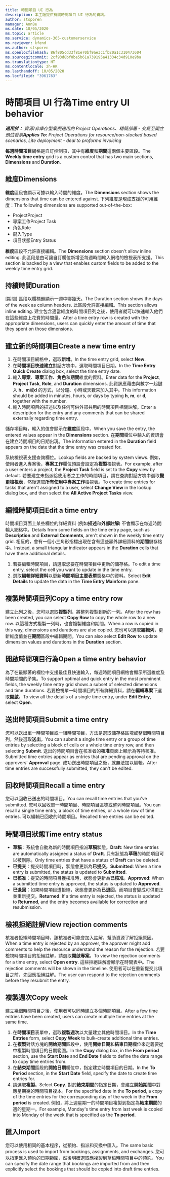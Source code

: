 ```yaml
---
title: 時間項目 UI 行為
description: 本主題提供有關時間項目 UI 行為的資訊。
author: stsporen
manager: AnnBe
ms.date: 10/05/2020
ms.topic: article
ms.service: dynamics-365-customerservice
ms.reviewer: kfend
ms.author: stsporen
ms.openlocfilehash: 86f805cd33f81e70bf9ae3c1fb20a1c310473604
ms.sourcegitcommit: 2cf93d8bf0be5b61a739195a41334c34d910e9ba
ms.translationtype: HT
ms.contentlocale: zh-HK
ms.lasthandoff: 10/05/2020
ms.locfileid: "3961763"
---
```

# <a name="time-entry-ui-behavior"></a><span data-ttu-id="f9a6f-103">時間項目 UI 行為</span><span class="sxs-lookup"><span data-stu-id="f9a6f-103">Time entry UI behavior</span></span>

<span data-ttu-id="f9a6f-104">_**適用於：** 資源/非庫存型案例適用的 Project Operations、精簡部署 - 交易至開立預估發票_</span><span class="sxs-lookup"><span data-stu-id="f9a6f-104">_**Applies To:** Project Operations for resource/non-stocked based scenarios, Lite deployment - deal to proforma invoicing_</span></span>


<span data-ttu-id="f9a6f-105">**每週時間項目**網格是自訂控制項，其中有**維度**和**期間**這兩個主要區段。</span><span class="sxs-lookup"><span data-stu-id="f9a6f-105">The **Weekly time entry** grid is a custom control that has two main sections, **Dimensions** and **Duration**.</span></span>

## <a name="dimensions"></a><span data-ttu-id="f9a6f-106">維度</span><span class="sxs-lookup"><span data-stu-id="f9a6f-106">Dimensions</span></span>
<span data-ttu-id="f9a6f-107">**維度**區段會顯示可據以輸入時間的維度。</span><span class="sxs-lookup"><span data-stu-id="f9a6f-107">The **Dimensions** section shows the dimensions that time can be entered against.</span></span> <span data-ttu-id="f9a6f-108">下列維度是現成支援的可用維度：</span><span class="sxs-lookup"><span data-stu-id="f9a6f-108">The following dimensions are supported out-of-the-box:</span></span>

  - <span data-ttu-id="f9a6f-109">Project</span><span class="sxs-lookup"><span data-stu-id="f9a6f-109">Project</span></span>
  - <span data-ttu-id="f9a6f-110">專案工作</span><span class="sxs-lookup"><span data-stu-id="f9a6f-110">Project Task</span></span>
  - <span data-ttu-id="f9a6f-111">角色</span><span class="sxs-lookup"><span data-stu-id="f9a6f-111">Role</span></span>
  - <span data-ttu-id="f9a6f-112">鍵入</span><span class="sxs-lookup"><span data-stu-id="f9a6f-112">Type</span></span>
  - <span data-ttu-id="f9a6f-113">項目狀態</span><span class="sxs-lookup"><span data-stu-id="f9a6f-113">Entry Status</span></span>

<span data-ttu-id="f9a6f-114">**維度**區段不允許直接編輯。</span><span class="sxs-lookup"><span data-stu-id="f9a6f-114">The **Dimensions** section doesn't allow inline editing.</span></span> <span data-ttu-id="f9a6f-115">此區段是由可讓自訂欄位新增至每週時間輸入網格的檢視表所支援。</span><span class="sxs-lookup"><span data-stu-id="f9a6f-115">This section is backed by a view that enables custom fields to be added to the weekly time entry grid.</span></span>

## <a name="duration"></a><span data-ttu-id="f9a6f-116">持續時間</span><span class="sxs-lookup"><span data-stu-id="f9a6f-116">Duration</span></span>
<span data-ttu-id="f9a6f-117">[期間] 區段以欄標題顯示一週中哪幾天。</span><span class="sxs-lookup"><span data-stu-id="f9a6f-117">The Duration section shows the days of the week as column headers.</span></span> <span data-ttu-id="f9a6f-118">此區段允許直接編輯。</span><span class="sxs-lookup"><span data-stu-id="f9a6f-118">This section allows inline editing.</span></span> <span data-ttu-id="f9a6f-119">建立包含適當維度的時間項目列之後，使用者就可以快速輸入他們在這些維度上花費的時間量。</span><span class="sxs-lookup"><span data-stu-id="f9a6f-119">After a time entry row is created with the appropriate dimensions, users can quickly enter the amount of time that they spent on those dimensions.</span></span>

## <a name="create-a-new-time-entry"></a><span data-ttu-id="f9a6f-120">建立新的時間項目</span><span class="sxs-lookup"><span data-stu-id="f9a6f-120">Create a new time entry</span></span>

1. <span data-ttu-id="f9a6f-121">在時間項目網格中，選取**新增**。</span><span class="sxs-lookup"><span data-stu-id="f9a6f-121">In the time entry grid, select **New**.</span></span> 
2. <span data-ttu-id="f9a6f-122">在**時間項目快速建立**對話方塊中，選取時間項目日期。</span><span class="sxs-lookup"><span data-stu-id="f9a6f-122">In the **Time Entry Quick Create** dialog box, select the time entry date.</span></span>
3. <span data-ttu-id="f9a6f-123">輸入**專案**、**專案工作**、**角色**和**期間**維度的資料。</span><span class="sxs-lookup"><span data-stu-id="f9a6f-123">Enter data for the **Project**, **Project Task**, **Role**, and **Duration** dimensions.</span></span> <span data-ttu-id="f9a6f-124">此資訊應藉由與數字一起鍵入 **h**、**m**或**d** 的方式，以分鐘、小時或天數來加入其中。</span><span class="sxs-lookup"><span data-stu-id="f9a6f-124">This information should be added in minutes, hours, or days by typing **h**, **m**, or **d**, together with the number.</span></span> 
4. <span data-ttu-id="f9a6f-125">輸入時間項目的描述以及任何可供外部共用的時間項目相關註解。</span><span class="sxs-lookup"><span data-stu-id="f9a6f-125">Enter a description for the entry and any comments that can be shared externally regarding time entry.</span></span> 

<span data-ttu-id="f9a6f-126">儲存項目時，輸入的值會顯示在**維度**區段中。</span><span class="sxs-lookup"><span data-stu-id="f9a6f-126">When you save the entry, the entered values appear in the **Dimensions** section.</span></span> <span data-ttu-id="f9a6f-127">在**期間**欄位中輸入的資訊會在建立時間項目的日期出現。</span><span class="sxs-lookup"><span data-stu-id="f9a6f-127">The information entered in the **Duration** field appears on the date that the time entry was created for.</span></span>

<span data-ttu-id="f9a6f-128">系統檢視表支援查詢欄位。</span><span class="sxs-lookup"><span data-stu-id="f9a6f-128">Lookup fields are backed by system views.</span></span> <span data-ttu-id="f9a6f-129">例如，使用者進入專案後，**專案工作**欄位預設會設定為**複製**檢視表。</span><span class="sxs-lookup"><span data-stu-id="f9a6f-129">For example, after a user enters a project, the **Project Task** field is set to the **Copy** view by default.</span></span> <span data-ttu-id="f9a6f-130">若要建立未指派給使用者之工作的時間項目，請在查詢對話方塊中選取**變更檢視表**，然後選取**所有使用中專案工作**檢視表。</span><span class="sxs-lookup"><span data-stu-id="f9a6f-130">To create time entries for tasks that aren't assigned to a user, select **Change View** in the lookup dialog box, and then select the **All Active Project Tasks** view.</span></span>

## <a name="edit-a-time-entry"></a><span data-ttu-id="f9a6f-131">編輯時間項目</span><span class="sxs-lookup"><span data-stu-id="f9a6f-131">Edit a time entry</span></span> 
<span data-ttu-id="f9a6f-132">時間項目頁面上某些欄位的詳細資料 (例如**描述**和**外部註解**) 不會顯示在每週時間輸入網格中。</span><span class="sxs-lookup"><span data-stu-id="f9a6f-132">Details from some fields on the time entry page, such as **Description** and **External Comments**, aren't shown in the weekly time entry grid.</span></span> <span data-ttu-id="f9a6f-133">相反的，會有一個小三角形指標出現在含有這些額外詳細資料的**期間**儲存格中。</span><span class="sxs-lookup"><span data-stu-id="f9a6f-133">Instead, a small triangular indicator appears in the **Duration** cells that have these additional details.</span></span> 

1. <span data-ttu-id="f9a6f-134">若要編輯時間項目，請選取您要在時間項目中更新的儲存格。</span><span class="sxs-lookup"><span data-stu-id="f9a6f-134">To edit a time entry, select the cell you want to update in the time entry.</span></span>
2. <span data-ttu-id="f9a6f-135">選取**編輯詳細資料**以更新**時間項目主要表單**窗格中的資料。</span><span class="sxs-lookup"><span data-stu-id="f9a6f-135">Select **Edit Details** to update the data in the **Time Entry Mainform** pane.</span></span> 

## <a name="copy-a-time-entry-row"></a><span data-ttu-id="f9a6f-136">複製時間項目列</span><span class="sxs-lookup"><span data-stu-id="f9a6f-136">Copy a time entry row</span></span>
<span data-ttu-id="f9a6f-137">建立此列之後，您可以選取**複製列**，將整列複製到新的一列。</span><span class="sxs-lookup"><span data-stu-id="f9a6f-137">After the row has been created, you can select **Copy Row** to copy the whole row to a new row.</span></span> <span data-ttu-id="f9a6f-138">以這種方式複製一列時，也會複製維度和期間。</span><span class="sxs-lookup"><span data-stu-id="f9a6f-138">When a row is copied in this way, dimensions and durations are also copied.</span></span> <span data-ttu-id="f9a6f-139">您也可以選取**編輯列**，更新維度值並在**期間**區段中編輯期間。</span><span class="sxs-lookup"><span data-stu-id="f9a6f-139">You can also select **Edit Row** to update dimension values and durations in the **Duration** section.</span></span>

## <a name="open-a-time-entry-behavior"></a><span data-ttu-id="f9a6f-140">開啟時間項目行為</span><span class="sxs-lookup"><span data-stu-id="f9a6f-140">Open a time entry behavior</span></span>
<span data-ttu-id="f9a6f-141">為了在最顯著的欄位中支援最佳且快速輸入，每週時間項目網格會顯示所選維度及時間期間的子集。</span><span class="sxs-lookup"><span data-stu-id="f9a6f-141">To support optimal and quick entry in the most prominent fields, the weekly time entry grid shows a subset of selected dimensions and time durations.</span></span> <span data-ttu-id="f9a6f-142">若要檢視單一時間項目的所有詳細資料，請在**編輯專案**下選取**開啟**。</span><span class="sxs-lookup"><span data-stu-id="f9a6f-142">To view all the details of a single time entry, under **Edit Entry**, select **Open**.</span></span>

## <a name="submit-a-time-entry"></a><span data-ttu-id="f9a6f-143">送出時間項目</span><span class="sxs-lookup"><span data-stu-id="f9a6f-143">Submit a time entry</span></span>
<span data-ttu-id="f9a6f-144">您可以送出單一時間項目或一組時間項目，方法是選取儲存格區塊或整個時間項目列，然後選取**送出**。</span><span class="sxs-lookup"><span data-stu-id="f9a6f-144">You can submit a single time entry or a group of time entries by selecting a block of cells or a whole time entry row, and then selecting **Submit**.</span></span> <span data-ttu-id="f9a6f-145">送出的時間項目會在核准者的**核准**頁面上顯示為等待核准。</span><span class="sxs-lookup"><span data-stu-id="f9a6f-145">Submitted time entries appear as entries that are pending approval on the approvers' **Approval** page.</span></span> <span data-ttu-id="f9a6f-146">成功送出時間項目之後，就無法加以編輯。</span><span class="sxs-lookup"><span data-stu-id="f9a6f-146">After time entries are successfully submitted, they can't be edited.</span></span>

## <a name="recall-a-time-entry"></a><span data-ttu-id="f9a6f-147">回收時間項目</span><span class="sxs-lookup"><span data-stu-id="f9a6f-147">Recall a time entry</span></span>
<span data-ttu-id="f9a6f-148">您可以回收已送出的時間項目。</span><span class="sxs-lookup"><span data-stu-id="f9a6f-148">You can recall time entries that you've submitted.</span></span> <span data-ttu-id="f9a6f-149">您可以回收單一時間項目、時間項目區塊或整列時間項目。</span><span class="sxs-lookup"><span data-stu-id="f9a6f-149">You can recall a single time entry, a block of time entries, or a whole row of time entries.</span></span> <span data-ttu-id="f9a6f-150">可以編輯已回收的時間項目。</span><span class="sxs-lookup"><span data-stu-id="f9a6f-150">Recalled time entries can be edited.</span></span>

## <a name="time-entry-status"></a><span data-ttu-id="f9a6f-151">時間項目狀態</span><span class="sxs-lookup"><span data-stu-id="f9a6f-151">Time entry status</span></span>

- <span data-ttu-id="f9a6f-152">**草稿**：系統會自動為新的時間項目指派**草稿**狀態。</span><span class="sxs-lookup"><span data-stu-id="f9a6f-152">**Draft**: New time entries are automatically assigned a status of **Draft**.</span></span> <span data-ttu-id="f9a6f-153">只有狀態為**草稿**的時間項目可以被刪除。</span><span class="sxs-lookup"><span data-stu-id="f9a6f-153">Only time entries that have a status of **Draft** can be deleted.</span></span>
- <span data-ttu-id="f9a6f-154">**已提交**：提交時間項目時，狀態會更新為**已提交**。</span><span class="sxs-lookup"><span data-stu-id="f9a6f-154">**Submitted**: When a time entry is submitted, the status is updated to **Submitted**.</span></span> 
- <span data-ttu-id="f9a6f-155">**已核准**：提交的時間項目獲核准時，狀態會更新為**已核准**。</span><span class="sxs-lookup"><span data-stu-id="f9a6f-155">**Approved**: When a submitted time entry is approved, the status is updated to **Approved**.</span></span> 
- <span data-ttu-id="f9a6f-156">**已退回**：如果時間項目遭拒絕，狀態會更新為**已退回**，而項目會變成可供更正並重新提交。</span><span class="sxs-lookup"><span data-stu-id="f9a6f-156">**Returned**: If a time entry is rejected, the status is updated to **Returned**, and the entry becomes available for correction and resubmission.</span></span> 

## <a name="view-rejection-comments"></a><span data-ttu-id="f9a6f-157">檢視拒絕註解</span><span class="sxs-lookup"><span data-stu-id="f9a6f-157">View rejection comments</span></span>
<span data-ttu-id="f9a6f-158">核准者拒絕時間項目時，該核准者可能會加入註解，幫助資源了解拒絕原因。</span><span class="sxs-lookup"><span data-stu-id="f9a6f-158">When a time entry is rejected by an approver, the approver might add comments to help the resource understand the reason for the rejection.</span></span> <span data-ttu-id="f9a6f-159">若要檢視時間項目的拒絕註解，請選取**開啟專案**。</span><span class="sxs-lookup"><span data-stu-id="f9a6f-159">To view the rejection comments for a time entry, select **Open entry**.</span></span> <span data-ttu-id="f9a6f-160">這些拒絕註解會顯示在時間表中。</span><span class="sxs-lookup"><span data-stu-id="f9a6f-160">The rejection comments will be shown in the timeline.</span></span> <span data-ttu-id="f9a6f-161">使用者可以在重新提交此項目之前，先回應拒絕註解。</span><span class="sxs-lookup"><span data-stu-id="f9a6f-161">The user can respond to the rejection comments before they resubmit the entry.</span></span>

## <a name="copy-week"></a><span data-ttu-id="f9a6f-162">複製週次</span><span class="sxs-lookup"><span data-stu-id="f9a6f-162">Copy week</span></span>
<span data-ttu-id="f9a6f-163">建立幾個時間項目之後，使用者可以同時建立多個時間項目。</span><span class="sxs-lookup"><span data-stu-id="f9a6f-163">After a few time entries have been created, users can create multiple time entries at the same time.</span></span>

1. <span data-ttu-id="f9a6f-164">在**時間項目**表單中，選取**複製週次**以大量建立其他時間項目。</span><span class="sxs-lookup"><span data-stu-id="f9a6f-164">In the **Time Entries** form, select **Copy Week** to bulk-create additional time entries.</span></span> 
2. <span data-ttu-id="f9a6f-165">在**複製**對話方塊的**開始期間**區段中，使用**開始日期**和**結束日期**欄位來定義要從中複製時間項目的日期範圍。</span><span class="sxs-lookup"><span data-stu-id="f9a6f-165">In the **Copy** dialog box, in the **From period** section, use the **Start Date** and **End Date** fields to define the date range to copy time entries from.</span></span> 
3. <span data-ttu-id="f9a6f-166">在**結束期間**區段的**開始日期**欄位中，指定建立時間項目的日期。</span><span class="sxs-lookup"><span data-stu-id="f9a6f-166">In the **To Period** section, in the **Start Date** field, specify the date to create time entries for.</span></span> 
4. <span data-ttu-id="f9a6f-167">請選取**複製**。</span><span class="sxs-lookup"><span data-stu-id="f9a6f-167">Select **Copy**.</span></span> <span data-ttu-id="f9a6f-168">對於**結束期間**的指定日期，會建立**開始期間**中對應星期幾的時間項目複本。</span><span class="sxs-lookup"><span data-stu-id="f9a6f-168">For the specified date in the **To period**, a copy of the time entries for the corresponding day of the week in the **From period** is created.</span></span> <span data-ttu-id="f9a6f-169">例如，將上週星期一的時間項目複製到指定為**結束期間**的週的星期一。</span><span class="sxs-lookup"><span data-stu-id="f9a6f-169">For example, Monday's time entry from last week is copied into Monday of the week that is specified as the **To period**.</span></span>

## <a name="import"></a><span data-ttu-id="f9a6f-170">匯入</span><span class="sxs-lookup"><span data-stu-id="f9a6f-170">Import</span></span>
<span data-ttu-id="f9a6f-171">您可以使用相同的基本程序，從預約、指派和交換中匯入。</span><span class="sxs-lookup"><span data-stu-id="f9a6f-171">The same basic process is used to import from bookings, assignments, and exchanges.</span></span> <span data-ttu-id="f9a6f-172">您可以指定匯入預約的日期範圍，然後明確選取應複製到草稿時間項目中的預約。</span><span class="sxs-lookup"><span data-stu-id="f9a6f-172">You can specify the date range that bookings are imported from and then explicitly select the bookings that should be copied into draft time entries.</span></span> 
